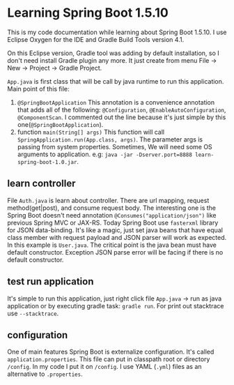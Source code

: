 # Learning Spring Boot 1.5.10
This is my code documentation while learning about Spring Boot 1.5.10.
I use Eclipse Oxygen for the IDE and Gradle Build Tools version 4.1.

On this Eclipse version, Gradle tool was adding by default installation, so I don't need install 
Gradle plugin any more. It just create from menu File -> New -> Project -> Gradle Project.

`App.java` is first class that will be call by java runtime to run this application. Main point
of this file:
1. `@SpringBootApplication`
	This annotation is a convenience annotation that adds all of the following:
	`@Configuration`, `@EnableAutoConfiguration`, `@ComponentScan`. I commented out the line because it's just simple by this one(`@SpringBootApplication`).
2. function `main(String[] args)`
	This function will call `SpringApplication.run(App.class, args)`. The parameter args is passing from system properties.
	Sometimes, We will need some OS arguments to application. e.g: `java -jar -Dserver.port=8888 learn-spring-boot-1.0.jar`. 

## learn controller
File `Auth.java` is learn about controller. There are url mapping, request method(get|post), and consume request body.
The interesting one is the Spring Boot doesn't need annotation `@Consumes("application/json")` like previous Spring MVC or JAX-RS. 
Today Spring Boot use `fasterxml` library for JSON data-binding. It's like a magic, just set java beans that have equal class member with request payload and JSON parser will work as expected.
In this example is `User.java`. The critical point is the java bean must have default constructor. Exception JSON parse error will be facing if there is no default constructor.

## test run application
It's simple to run this application, just right click file `App.java` -> run as java application or by executing gradle task: `gradle run`. For print out stacktrace use `--stacktrace`.

## configuration
One of main features Spring Boot is externalize configuration. It's called `application.properties`. This file can put in classpath root or directory `/config`. 
In my code I put it on `/config`. 
I use YAML (`.yml`) files as an alternative to `.properties`.




